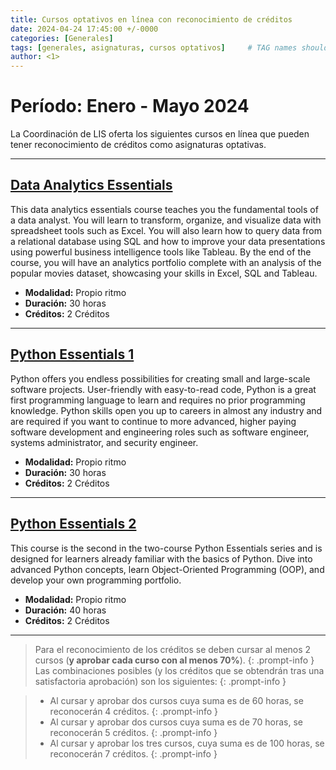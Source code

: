 ```yaml
---
title: Cursos optativos en línea con reconocimiento de créditos
date: 2024-04-24 17:45:00 +/-0000
categories: [Generales]
tags: [generales, asignaturas, cursos optativos]     # TAG names should always be lowercase
author: <1>
---
```


# Período: Enero - Mayo 2024

La Coordinación de LIS oferta los siguientes cursos en línea que pueden tener reconocimiento de créditos como asignaturas optativas.

---
## [Data Analytics Essentials](https://skillsforall.com/course/data-analytics-essentials?courseLang=en-US&instance_id=8968e355-7906-4a65-9fcb-6c6736db52b6)
This data analytics essentials course teaches you the fundamental tools of a data analyst. You will learn to transform, organize, and visualize data with spreadsheet tools such as Excel. You will also learn how to query data from a relational database using SQL and how to improve your data presentations using powerful business intelligence tools like Tableau. By the end of the course, you will have an analytics portfolio complete with an analysis of the popular movies dataset, showcasing your skills in Excel, SQL and Tableau.
- **Modalidad:** Propio ritmo
- **Duración:** 30 horas
- **Créditos:** 2 Créditos

---
## [Python Essentials 1](https://skillsforall.com/course/python-essentials-1?courseLang=en-US&instance_id=aaa466ea-329a-4d27-8f70-c3ea098d63c4)
Python offers you endless possibilities for creating small and large-scale software projects. User-friendly with easy-to-read code, Python is a great first programming language to learn and requires no prior programming knowledge. Python skills open you up to careers in almost any industry and are required if you want to continue to more advanced, higher paying software development and engineering roles such as software engineer, systems administrator, and security engineer.
- **Modalidad:** Propio ritmo
- **Duración:** 30 horas
- **Créditos:** 2 Créditos

---
## [Python Essentials 2](https://skillsforall.com/course/python-essentials-2?courseLang=en-US&instance_id=f5d1ad7c-da3d-4985-80a6-38a55529a71d)
This course is the second in the two-course Python Essentials series and is designed for learners already familiar with the basics of Python. Dive into advanced Python concepts, learn Object-Oriented Programming (OOP), and develop your own programming portfolio.
- **Modalidad:** Propio ritmo
- **Duración:** 40 horas
- **Créditos:** 2 Créditos

---

> Para el reconocimiento de los créditos se deben cursar al menos 2 cursos (**y aprobar cada curso con al menos 70%**). {: .prompt-info }
> Las combinaciones posibles (y los créditos que se obtendrán tras una satisfactoria aprobación) son los siguientes: {: .prompt-info }

> - Al cursar y aprobar dos cursos cuya suma es de 60 horas, se reconocerán 4 créditos. {: .prompt-info }
> - Al cursar y aprobar dos cursos cuya suma es de 70 horas, se reconocerán 5 créditos. {: .prompt-info }
> - Al cursar y aprobar los tres cursos, cuya suma es de 100 horas, se reconocerán 7 créditos. {: .prompt-info }


